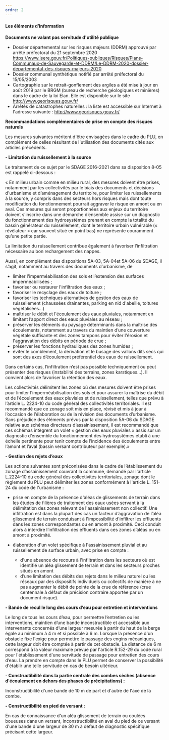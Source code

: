 ```yaml
---
ordre: 2
---
```


#### Les éléments d’information

**Documents ne valant pas servitude d'utilité publique**

- Dossier départemental sur les risques majeurs (DDRM) approuvé par arrêté préfectoral du 21 septembre 2020
https://www.isere.gouv.fr/Politiques-publiques/Risques/Plans-Communaux-de-Sauvegarde-et-DDRM/Le-DDRM-2020-dossier-departemental-des-risques-majeurs-2020
- Dossier communal synthétique notifié par arrêté préfectoral du 15/05/2003
- Cartographie sur le retrait-gonflement des argiles a été mise à jour en août 2019 par le BRGM (bureau de recherche géologiques et minières) dans le cadre de la loi Elan. Elle est disponible sur le site  http://www.georisques.gouv.fr/
- Arrêtés de catastrophes naturelles : la liste est accessible sur Internet à l'adresse suivante :
http://www.georisques.gouv.fr/

**Recommandations complémentaires de prise en compte des risques naturels**

Les mesures suivantes méritent d'être envisagées dans le cadre du PLU, en complément de celles résultant de l'utilisation des documents cités aux articles précédents.

**- Limitation du ruissellement à la source**

Le traitement de ce sujet par le SDAGE 2016-2021 dans sa disposition 8-05 est rappelé ci-dessous :

« En milieu urbain comme en milieu rural, des mesures doivent être prises, notamment par les collectivités par le biais des documents et décisions d'urbanisme et d’aménagement du territoire, pour limiter les ruissellements à la source, y compris dans des secteurs hors risques mais dont toute modification du  fonctionnement  pourrait aggraver le risque en amont ou en aval. Ces mesures qui seront proportionnées aux enjeux du territoire doivent s’inscrire dans une démarche d’ensemble assise sur un diagnostic du fonctionnement des hydrosystèmes prenant en compte la totalité du bassin générateur du ruissellement, dont le territoire urbain vulnérable (« révélateur » car souvent situé en point bas) ne représente couramment qu’une petite partie.

La limitation du ruissellement contribue également à favoriser l’infiltration nécessaire au bon rechargement des nappes. 

Aussi, en complément des dispositions 5A-03, 5A-04et 5A-06 du SDAGE, il s’agit, notamment au travers des documents d’urbanisme, de 
- limiter l'imperméabilisation des sols et l’extension des surfaces imperméabilisées ; 
- favoriser ou restaurer l'infiltration des eaux ; 
- favoriser le recyclage des eaux de toiture ; 
- favoriser les techniques alternatives de gestion des eaux de ruissellement (chaussées drainantes, parking en nid d'abeille, toitures végétalisées…)
- maîtriser le débit et l'écoulement des eaux pluviales, notamment en limitant l’apport direct des eaux pluviales au réseau ; 
- préserver les éléments du  paysage déterminants dans la maîtrise des écoulements, notamment au  travers du maintien d’une couverture végétale suffisante et des zones tampons pour éviter l'érosion et l'aggravation des débits en période de crue ; 
- préserver les fonctions hydrauliques des zones humides ; 
- éviter le comblement, la dérivation et le busage des vallons dits secs qui sont des axes d’écoulement préférentiel des eaux de ruissellement. 

Dans certains cas, l’infiltration n’est pas possible techniquement ou peut présenter des risques (instabilité des terrains, zones karstiques...). Il convient alors de favoriser la rétention des eaux. 

Les collectivités délimitent les zones où des mesures doivent être prises pour limiter l’imperméabilisation  des sols et pour assurer la maîtrise du débit et de l’écoulement des eaux pluviales et de ruissellement, telles  que prévu à l’article L. 2224-10 du code général des collectivités territoriales. Il est recommandé que ce zonage soit mis en place, révisé et mis à jour à l’occasion de l’élaboration ou de la révision des documents d’urbanisme. Sans préjudice des éléments prévus par la disposition 5A-06 du SDAGE relative aux schémas  directeurs d’assainissement, il est recommandé que ces schémas intègrent un volet « gestion des eaux pluviales » assis sur un diagnostic d’ensemble du  fonctionnement des hydrosystèmes établi à une échelle pertinente pour tenir compte de l’incidence des écoulements entre l’amont et l’aval (bassin versant contributeur par exemple).»

**- Gestion des rejets d’eaux**

Les actions suivantes sont préconisées dans le cadre de l’établissement du zonage d’assainissement couvrant la commune, demandé par l'article L.2224-10 du code général des collectivités territoriales, zonage dont le règlement du PLU peut délimiter les zones conformément à l'article L. 151-24 du code de l'urbanisme :

- prise en compte de la présence d'aléas de glissements de terrain dans les études de filières de traitement des eaux usées servant à la délimitation des zones relevant de l'assainissement non collectif. Une infiltration est dans la plupart des cas un facteur d’aggravation de l’aléa glissement de terrain conduisant à l'impossibilité d'infiltrer les effluents dans les zones correspondantes ou en amont à proximité. Ceci conduit alors à interdire l’infiltration des effluents dans ces zones d’aléas ou en amont à proximité.

 - élaboration d'un volet spécifique à l'assainissement pluvial et au ruissellement de surface urbain, avec prise en compte :
      - d'une absence de recours à l'infiltration dans les secteurs où est identifié un aléa glissement de terrain et dans les secteurs proches situés en amont
      - d’une limitation des débits des rejets dans le milieu naturel ou les réseaux par des dispositifs individuels ou collectifs de manière à ne pas augmenter le débit de pointe de la crue de référence (crue centennale à défaut de précision contraire apportée par un document risque).

**- Bande de recul le long des cours d’eau pour entretien et interventions**

Le long de tous les cours d’eau, pour permettre l’entretien ou les interventions, maintien d’une bande inconstructible et accessible aux intervenants concernés d’une largeur mesurée à partir du haut de la berge égale au minimum à 4 m et si possible à 6 m. Lorsque la présence d'un obstacle fixe l'exige pour permettre le passage des engins mécaniques, cette largeur doit être comptée à partir de cet obstacle. La distance de 6 m correspond à la valeur maximale prévue par l'article R.152-29 du code rural pour l'établissement d'une servitude de passage pour entretien des cours d’eau. La prendre en compte dans le PLU permet de conserver la possibilité d'établir une telle servitude en cas de besoin ultérieur.

**- Constructibilité dans la partie centrale des combes sèches (absence d'écoulement en dehors des phases de précipitations) :**

Inconstructibilité d'une bande de 10 m de part et d'autre de l'axe de la combe.

**- Constructibilité en pied de versant :**

En cas de connaissance d'un aléa glissement de terrain ou coulées boueuses dans un versant, inconstructibilité en aval du pied de ce versant d'une bande d'une largeur de 30 m à défaut de diagnostic spécifique précisant cette largeur.
